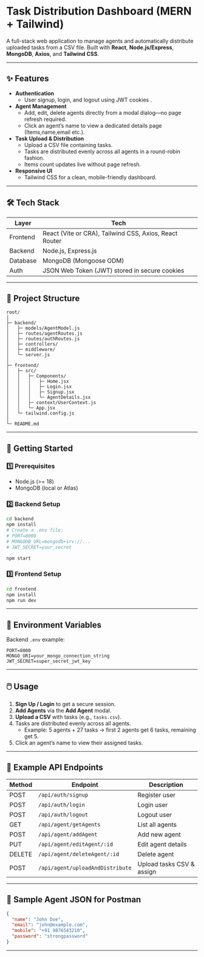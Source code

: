 # Task Distribution Dashboard (MERN + Tailwind)

A full-stack web application to manage agents and automatically distribute uploaded tasks
from a CSV file. Built with **React**, **Node.js/Express**, **MongoDB**, **Axios**, and **Tailwind CSS**.

---

## ✨ Features

- **Authentication**  
  - User signup, login, and logout using JWT cookies .
- **Agent Management**  
  - Add, edit, delete agents directly from a modal dialog—no page refresh required.
  - Click an agent’s name to view a dedicated details page (Items,name,email etc.).
- **Task Upload & Distribution**  
  - Upload a CSV file containing tasks.  
  - Tasks are distributed evenly across all agents in a round-robin fashion.
  - Items count updates live without page refresh.
- **Responsive UI**  
  - Tailwind CSS for a clean, mobile-friendly dashboard.

---

## 🛠️ Tech Stack

| Layer        | Tech                                   |
|--------------|----------------------------------------|
| Frontend     | React (Vite or CRA), Tailwind CSS, Axios, React Router |
| Backend      | Node.js, Express.js                    |
| Database     | MongoDB (Mongoose ODM)                 |
| Auth         | JSON Web Token (JWT) stored in secure cookies |

---

## 📂 Project Structure

```
root/
│
├─ backend/
│   ├─ models/AgentModel.js
│   ├─ routes/agentRoutes.js
│   ├─ routes/authRoutes.js
│   ├─ controllers/
│   ├─ middleware/
│   └─ server.js
│
├─ frontend/
│   ├─ src/
│   │   ├─ Components/
│   │   │   ├─ Home.jsx
│   │   │   ├─ Login.jsx
│   │   │   ├─ Signup.jsx
│   │   │   └─ AgentDetails.jsx
│   │   ├─ context/UserContext.js
│   │   └─ App.jsx
│   └─ tailwind.config.js
│
└─ README.md
```

---

## 🚀 Getting Started

### 1️⃣ Prerequisites
- Node.js (>= 18)
- MongoDB (local or Atlas)

### 2️⃣ Backend Setup
```bash
cd backend
npm install
# Create a .env file:
# PORT=8000
# MONGODB_URL=mongodb+srv://...
# JWT_SECRET=your_secret

npm start
```

### 3️⃣ Frontend Setup
```bash
cd frontend
npm install
npm run dev   
```

---

## 🔑 Environment Variables

Backend `.env` example:

```
PORT=8000
MONGO_URI=your_mongo_connection_string
JWT_SECRET=super_secret_jwt_key

```

---

## 🖱️ Usage

1. **Sign Up / Login** to get a secure session.
2. **Add Agents** via the **Add Agent** modal.
3. **Upload a CSV** with tasks (e.g., `tasks.csv`).
4. Tasks are distributed evenly across all agents.  
   - Example: 5 agents + 27 tasks → first 2 agents get 6 tasks, remaining get 5.
5. Click an agent’s name to view their assigned tasks.

---

## 🧪 Example API Endpoints

| Method | Endpoint                         | Description                |
|------- |-----------------------------------|----------------------------|
| POST   | `/api/auth/signup`                | Register user             |
| POST   | `/api/auth/login`                 | Login user                |
| POST   | `/api/auth/logout`                | Logout user               |
| GET    | `/api/agent/getAgents`            | List all agents           |
| POST   | `/api/agent/addAgent`             | Add new agent             |
| PUT    | `/api/agent/editAgent/:id`        | Edit agent details        |
| DELETE | `/api/agent/deleteAgent/:id`      | Delete agent              |
| POST   | `/api/agent/uploadAndDistribute`  | Upload tasks CSV & assign |

---

## 📝 Sample Agent JSON for Postman

```json
{
  "name": "John Doe",
  "email": "john@example.com",
  "mobile": "+91 9876543210",
  "password": "strongpassword"
}
```

---

